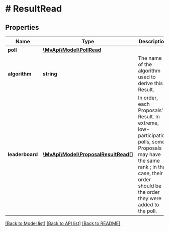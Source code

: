 # # ResultRead

## Properties

Name | Type | Description | Notes
------------ | ------------- | ------------- | -------------
**poll** | [**\MvApi\Model\PollRead**](PollRead.md) |  | [optional]
**algorithm** | **string** | The name of the algorithm used to derive this Result. | [optional]
**leaderboard** | [**\MvApi\Model\ProposalResultRead[]**](ProposalResultRead.md) | In order, each Proposals&#39; Result.  In extreme, low-participation polls, some Proposals may have the same rank ; in that case, their order should be the order they were added to the poll. | [optional]

[[Back to Model list]](../../README.md#models) [[Back to API list]](../../README.md#endpoints) [[Back to README]](../../README.md)
